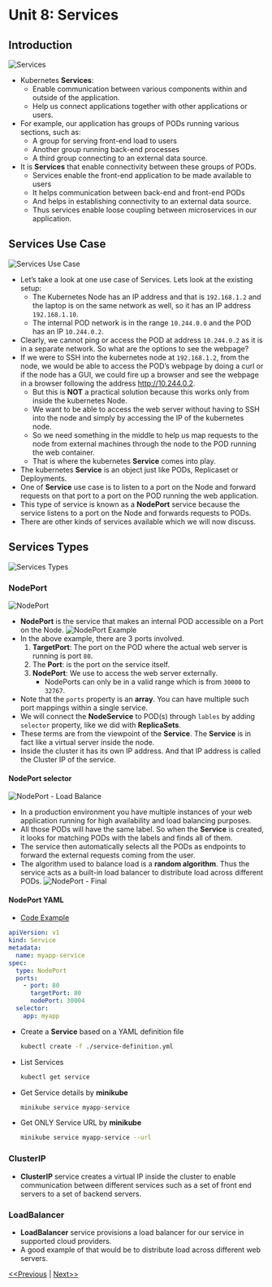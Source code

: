 # Unit 8: Services
## Introduction
![Services](./images/services-01.jpg)
* Kubernetes **Services**:
    * Enable communication between various components within and outside of the application.
    * Help us connect applications together with other applications or users.
* For example, our application has groups of PODs running various sections, such as:
    * A group for serving front-end load to users
    * Another group running back-end processes
    * A third group connecting to an external data source.
* It is **Services** that enable connectivity between these groups of PODs.
    * Services enable the front-end application to be made available to users
    * It helps communication between back-end and front-end PODs
    * And helps in establishing connectivity to an external data source.
    * Thus services enable loose coupling between microservices in our application.
## Services Use Case
![Services Use Case](./images/services-02.jpg)
* Let’s take a look at one use case of Services. Lets look at the existing setup:
    * The Kubernetes Node has an IP address and that is `192.168.1.2` and the laptop is on the same network as well, so it has an IP address `192.168.1.10`.
    * The internal POD network is in the range `10.244.0.0` and the POD has an IP `10.244.0.2`. 
* Clearly, we cannot ping or access the POD at address `10.244.0.2` as it is in a separate network. So what are the options to see the webpage?
* If we were to SSH into the kubernetes node at `192.168.1.2`, from the node, we would be able to access the POD’s webpage by doing a curl or if the node has a GUI, we could fire up a browser and see the webpage in a browser following the address http://10.244.0.2.
    * But this is **NOT** a practical solution because this works only from inside the kubernetes Node.
    * We want to be able to access the web server without having to SSH into the node and simply by accessing the IP of the kubernetes node.
    * So we need something in the middle to help us map requests to the node from external machines through the node to the POD running the web container.
    * That is where the kubernetes **Service** comes into play.
* The kubernetes **Service** is an object just like PODs, Replicaset or Deployments.
* One of **Service** use case is to listen to a port on the Node and forward requests on that port to a port on the POD running the web application.
* This type of service is known as a **NodePort** service because the service listens to a port on the Node and forwards requests to PODs. 
* There are other kinds of services available which we will now discuss.
## Services Types
![Services Types](./images/services-types.jpg)
### NodePort
![NodePort](./images/node-port-01.jpg)
* **NodePort** is the service that makes an internal POD accessible on a Port on the Node.
![NodePort Example](./images/node-port-02.jpg)
* In the above example, there are 3 ports involved.
    1. **TargetPort**: The port on the POD where the actual web server is running is port `80`.
    2. The **Port**: is the port on the service itself.
    3. **NodePort**: We use to access the web server externally.
        * NodePorts can only be in a valid range which is from `30000` to `32767`.
* Note that the `ports` property is an **array**. You can have multiple such port mappings within a single service.
* We will connect the **NodeService** to POD(s) through `lables` by adding `selector` property, like we did with **ReplicaSets**.
* These terms are from the viewpoint of the **Service**. The **Service** is in fact like a virtual server inside the node.
* Inside the cluster it has its own IP address. And that IP address is called the Cluster IP of the service.

#### NodePort selector
![NodePort - Load Balance](./images/node-port-03.jpg)
* In a production environment you have multiple instances of your web application running for high availability and load balancing purposes.
* All those PODs will have the same label. So when the **Service** is created, it looks for matching PODs with the labels and finds all of them.
* The service then automatically selects all the PODs as endpoints to forward the external requests coming from the user.
* The algorithm used to balance load is a **random algorithm**. Thus the service acts as a built-in load balancer to distribute load across different PODs.
![NodePort - Final](./images/node-port-04.jpg)

#### NodePort YAML
* [Code Example](./code-examples/NodePort/service-definition.yml)
```yml
apiVersion: v1
kind: Service
metadata:
  name: myapp-service
spec:
  type: NodePort
  ports:
    - port: 80
      targetPort: 80
      nodePort: 30004
  selector:
    app: myapp
```

* Create a **Service** based on a YAML definition file
    ```bash
    kubectl create -f ./service-definition.yml
    ```
* List Services
    ```bash
    kubectl get service
    ```
* Get Service details by **minikube**
    ```bash
    minikube service myapp-service
    ```
* Get ONLY Service URL by **minikube**
    ```bash
    minikube service myapp-service --url
    ```
### ClusterIP
* **ClusterIP** service creates a virtual IP inside the cluster to enable communication between different services such as a set of front end servers to a set of backend servers.
### LoadBalancer
* **LoadBalancer** service provisions a load balancer for our service in supported cloud providers.
* A good example of that would be to distribute load across different web servers.

[<<Previous](../unit07-k8s-networking/README.md) | [Next>>]()